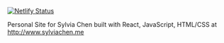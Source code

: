 [![Netlify Status](https://api.netlify.com/api/v1/badges/73dc04fb-0f2e-4c62-a20e-de01958b48b8/deploy-status)](https://app.netlify.com/sites/sylviachen/deploys)

Personal Site for Sylvia Chen built with React, JavaScript, HTML/CSS at http://www.sylviachen.me
